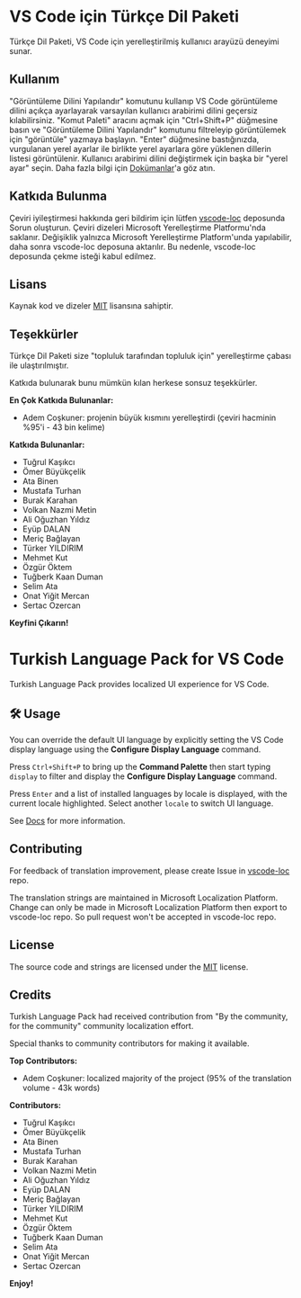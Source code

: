 # VS Code için Türkçe Dil Paketi

Türkçe Dil Paketi, VS Code için yerelleştirilmiş kullanıcı arayüzü deneyimi sunar.

## Kullanım

"Görüntüleme Dilini Yapılandır" komutunu kullanıp VS Code görüntüleme dilini açıkça ayarlayarak varsayılan kullanıcı arabirimi dilini geçersiz kılabilirsiniz.
"Komut Paleti" aracını açmak için "Ctrl+Shift+P" düğmesine basın ve "Görüntüleme Dilini Yapılandır" komutunu filtreleyip görüntülemek için "görüntüle" yazmaya başlayın. "Enter" düğmesine bastığınızda, vurgulanan yerel ayarlar ile birlikte yerel ayarlara göre yüklenen dillerin listesi görüntülenir. Kullanıcı arabirimi dilini değiştirmek için başka bir "yerel ayar" seçin.
Daha fazla bilgi için [Dokümanlar](https://go.microsoft.com/fwlink/?LinkId=761051)'a göz atın.

## Katkıda Bulunma

Çeviri iyileştirmesi hakkında geri bildirim için lütfen [vscode-loc](https://github.com/microsoft/vscode-loc) deposunda Sorun oluşturun.
Çeviri dizeleri Microsoft Yerelleştirme Platformu'nda saklanır. Değişiklik yalnızca Microsoft Yerelleştirme Platform'unda yapılabilir, daha sonra vscode-loc deposuna aktarılır. Bu nedenle, vscode-loc deposunda çekme isteği kabul edilmez.

## Lisans

Kaynak kod ve dizeler [MIT](https://github.com/Microsoft/vscode-loc/blob/master/LICENSE.md) lisansına sahiptir.

## Teşekkürler

Türkçe Dil Paketi size "topluluk tarafından topluluk için" yerelleştirme çabası ile ulaştırılmıştır.

Katkıda bulunarak bunu mümkün kılan herkese sonsuz teşekkürler.

**En Çok Katkıda Bulunanlar:**

* Adem Coşkuner: projenin büyük kısmını yerelleştirdi (çeviri hacminin %95'i - 43 bin kelime)

**Katkıda Bulunanlar:**

* Tuğrul Kaşıkcı
* Ömer Büyükçelik
* Ata Binen
* Mustafa Turhan
* Burak Karahan
* Volkan Nazmi Metin
* Ali Oğuzhan Yıldız
* Eyüp DALAN
* Meriç Bağlayan
* Türker YILDIRIM
* Mehmet Kut
* Özgür Öktem
* Tuğberk Kaan Duman
* Selim Ata
* Onat Yiğit Mercan
* Sertac Ozercan

**Keyfini Çıkarın!**

# Turkish Language Pack for VS Code

Turkish Language Pack provides localized UI experience for VS Code.

## 🛠️ Usage

You can override the default UI language by explicitly setting the VS Code display language using the **Configure Display Language** command.

Press `Ctrl+Shift+P` to bring up the **Command Palette** then start typing `display` to filter and display the **Configure Display Language** command.

Press `Enter` and a list of installed languages by locale is displayed, with the current locale highlighted. Select another `locale` to switch UI language.

See [Docs](https://go.microsoft.com/fwlink/?LinkId=761051) for more information.

## Contributing

For feedback of translation improvement, please create Issue in [vscode-loc](https://github.com/microsoft/vscode-loc) repo.

The translation strings are maintained in Microsoft Localization Platform. Change can only be made in Microsoft Localization Platform then export to vscode-loc repo. So pull request won't be accepted in vscode-loc repo.

## License

The source code and strings are licensed under the [MIT](https://github.com/Microsoft/vscode-loc/blob/master/LICENSE.md) license.

## Credits

Turkish Language Pack had received contribution from "By the community, for the community" community localization effort.

Special thanks to community contributors for making it available.

**Top Contributors:**

* Adem Coşkuner: localized majority of the project (95% of the translation volume - 43k words)

**Contributors:**

* Tuğrul Kaşıkcı
* Ömer Büyükçelik
* Ata Binen
* Mustafa Turhan
* Burak Karahan
* Volkan Nazmi Metin
* Ali Oğuzhan Yıldız
* Eyüp DALAN
* Meriç Bağlayan
* Türker YILDIRIM
* Mehmet Kut
* Özgür Öktem
* Tuğberk Kaan Duman
* Selim Ata
* Onat Yiğit Mercan
* Sertac Ozercan


**Enjoy!**
